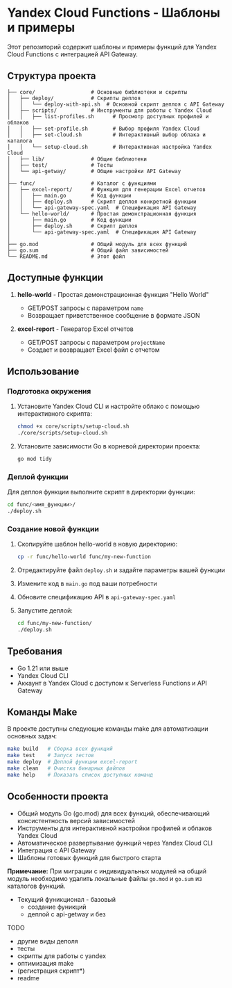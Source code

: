 # Yandex Cloud Functions - Шаблоны и примеры

Этот репозиторий содержит шаблоны и примеры функций для Yandex Cloud Functions с интеграцией API Gateway.

## Структура проекта

```
├── core/                  # Основные библиотеки и скрипты 
│   ├── deploy/            # Скрипты деплоя
│   │   └── deploy-with-api.sh  # Основной скрипт деплоя с API Gateway
│   ├── scripts/           # Инструменты для работы с Yandex Cloud
│   │   ├── list-profiles.sh      # Просмотр доступных профилей и облаков
│   │   ├── set-profile.sh        # Выбор профиля Yandex Cloud
│   │   ├── set-cloud.sh          # Интерактивный выбор облака и каталога
│   │   └── setup-cloud.sh        # Интерактивная настройка Yandex Cloud
│   ├── lib/               # Общие библиотеки 
│   ├── test/              # Тесты
│   └── api-getway/        # Общие настройки API Gateway
│
├── func/                  # Каталог с функциями
│   ├── excel-report/      # Функция для генерации Excel отчетов
│   │   ├── main.go        # Код функции
│   │   ├── deploy.sh      # Скрипт деплоя конкретной функции 
│   │   └── api-gateway-spec.yaml  # Спецификация API Gateway
│   └── hello-world/       # Простая демонстрационная функция
│       ├── main.go        # Код функции
│       ├── deploy.sh      # Скрипт деплоя
│       └── api-gateway-spec.yaml  # Спецификация API Gateway
│
├── go.mod                 # Общий модуль для всех функций
├── go.sum                 # Общий файл зависимостей
└── README.md              # Этот файл
```

## Доступные функции

1. **hello-world** - Простая демонстрационная функция "Hello World"
   - GET/POST запросы с параметром `name`
   - Возвращает приветственное сообщение в формате JSON

2. **excel-report** - Генератор Excel отчетов
   - GET/POST запросы с параметром `projectName`
   - Создает и возвращает Excel файл с отчетом

## Использование

### Подготовка окружения

1. Установите Yandex Cloud CLI и настройте облако с помощью интерактивного скрипта:
   ```bash
   chmod +x core/scripts/setup-cloud.sh
   ./core/scripts/setup-cloud.sh
   ```

2. Установите зависимости Go в корневой директории проекта:
   ```bash
   go mod tidy
   ```

### Деплой функции

Для деплоя функции выполните скрипт в директории функции:

```bash
cd func/<имя_функции>/
./deploy.sh
```

### Создание новой функции

1. Скопируйте шаблон hello-world в новую директорию:
   ```bash
   cp -r func/hello-world func/my-new-function
   ```

2. Отредактируйте файл `deploy.sh` и задайте параметры вашей функции
3. Измените код в `main.go` под ваши потребности
4. Обновите спецификацию API в `api-gateway-spec.yaml`
5. Запустите деплой:
   ```bash
   cd func/my-new-function/
   ./deploy.sh
   ```

## Требования

- Go 1.21 или выше
- Yandex Cloud CLI
- Аккаунт в Yandex Cloud с доступом к Serverless Functions и API Gateway 

## Команды Make

В проекте доступны следующие команды make для автоматизации основных задач:

```bash
make build   # Сборка всех функций
make test    # Запуск тестов
make deploy  # Деплой функции excel-report
make clean   # Очистка бинарных файлов
make help    # Показать список доступных команд
```

## Особенности проекта

- Общий модуль Go (go.mod) для всех функций, обеспечивающий консистентность версий зависимостей
- Инструменты для интерактивной настройки профилей и облаков Yandex Cloud
- Автоматическое развертывание функций через Yandex Cloud CLI
- Интеграция с API Gateway
- Шаблоны готовых функций для быстрого старта

**Примечание:** При миграции с индивидуальных модулей на общий модуль необходимо удалить локальные файлы `go.mod` и `go.sum` из каталогов функций. 


- Текущий фуникционал - базовый 
  - создание фуникций 
  - деплой с api-getway и без

TODO
  - другие виды деполя
  - тесты
  - скрипты для работы с yandex
  - оптимизация make
  - (регистрация скрипт*)
  - readme 